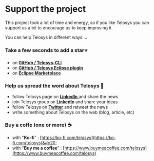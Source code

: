 # Support the project

This project took a lot of time and energy, so if you like Telosys you can support us a bit to encourage us to keep improving it.

You can help Telosys in different ways ...

### Take a few seconds to ad**d a star**:star:&#x20;

* on [**GitHub / Telosys-CLI**](https://github.com/telosys-tools-bricks/telosys-cli)&#x20;
* on [**GitHub / Telosys Eclipse plugin**](https://github.com/telosys-eclipse-v3/TelosysToolsPlugin)
* on [**Eclipse Marketplace**](https://marketplace.eclipse.org/content/telosys-code-generator-java-javascript-python-nodejs-php-c-javaee-spring-jax-rs-vuejs)

### Help us spread the word about Telosys :loudspeaker:&#x20;

* follow Telosys page on [**LinkedIn** ](https://www.linkedin.com/company/telosys/)and share the news
* join Telosys group on [**LinkedIn**](https://www.linkedin.com/groups/1340197/) and share your ideas
* follow Telosys on [**Twitter**](https://twitter.com/telosys) and retweet the news
* write something about Telosys on the web (blog, article, etc)

### **Buy a coffe (one or more)** :coffee:&#x20;

* with "**Ko-fi**" : [https://ko-fi.com/telosys](https://ko-fi.com/telosys)&#x20;
* with "**Buy me a coffee**" : [https://www.buymeacoffee.com/telosys](https://www.buymeacoffee.com/telosys)

###









